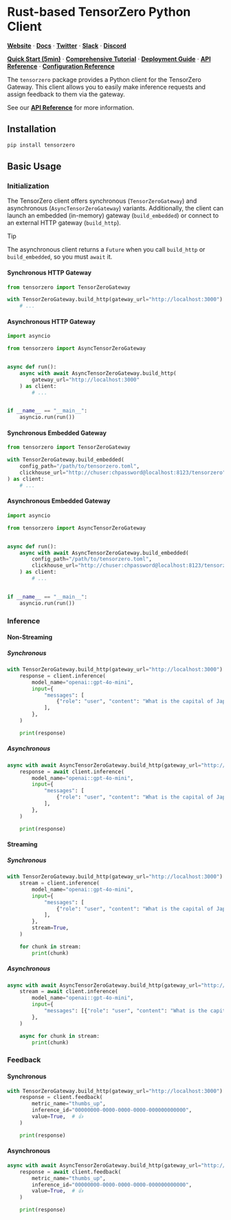 # Rust-based TensorZero Python Client

**[Website](https://www.tensorzero.com/)** ·
**[Docs](https://www.tensorzero.com/docs)** ·
**[Twitter](https://www.x.com/tensorzero)** ·
**[Slack](https://www.tensorzero.com/slack)** ·
**[Discord](https://www.tensorzero.com/discord)**

**[Quick Start (5min)](https://www.tensorzero.com/docs/gateway/tutorial)** ·
**[Comprehensive Tutorial](https://www.tensorzero.com/docs/gateway/tutorial)** ·
**[Deployment Guide](https://www.tensorzero.com/docs/gateway/deployment)** ·
**[API Reference](https://www.tensorzero.com/docs/gateway/api-reference)** ·
**[Configuration Reference](https://www.tensorzero.com/docs/gateway/deployment)**

The `tensorzero` package provides a Python client for the TensorZero Gateway.
This client allows you to easily make inference requests and assign feedback to them via the gateway.

See our **[API Reference](https://www.tensorzero.com/docs/gateway/api-reference)** for more information.

## Installation

```bash
pip install tensorzero
```

## Basic Usage

### Initialization

The TensorZero client offers synchronous (`TensorZeroGateway`) and asynchronous (`AsyncTensorZeroGateway`) variants.
Additionally, the client can launch an embedded (in-memory) gateway (`build_embedded`) or connect to an external HTTP gateway (`build_http`).

> [!TIP]
>
> The asynchronous client returns a `Future` when you call `build_http` or `build_embedded`, so you must `await` it.

#### Synchronous HTTP Gateway

```python
from tensorzero import TensorZeroGateway

with TensorZeroGateway.build_http(gateway_url="http://localhost:3000") as client:
    # ...
```

#### Asynchronous HTTP Gateway

```python
import asyncio

from tensorzero import AsyncTensorZeroGateway


async def run():
    async with await AsyncTensorZeroGateway.build_http(
        gateway_url="http://localhost:3000"
    ) as client:
        # ...


if __name__ == "__main__":
    asyncio.run(run())
```

#### Synchronous Embedded Gateway

```python
from tensorzero import TensorZeroGateway

with TensorZeroGateway.build_embedded(
    config_path="/path/to/tensorzero.toml",
    clickhouse_url="http://chuser:chpassword@localhost:8123/tensorzero"
) as client:
    # ...
```

#### Asynchronous Embedded Gateway

```python
import asyncio

from tensorzero import AsyncTensorZeroGateway


async def run():
    async with await AsyncTensorZeroGateway.build_embedded(
        config_path="/path/to/tensorzero.toml",
        clickhouse_url="http://chuser:chpassword@localhost:8123/tensorzero"
    ) as client:
        # ...


if __name__ == "__main__":
    asyncio.run(run())
```

### Inference

#### Non-Streaming

##### Synchronous

```python
with TensorZeroGateway.build_http(gateway_url="http://localhost:3000") as client:
    response = client.inference(
        model_name="openai::gpt-4o-mini",
        input={
            "messages": [
                {"role": "user", "content": "What is the capital of Japan?"},
            ],
        },
    )

    print(response)
```

##### Asynchronous

```python
async with await AsyncTensorZeroGateway.build_http(gateway_url="http://localhost:3000") as client:
    response = await client.inference(
        model_name="openai::gpt-4o-mini",
        input={
            "messages": [
                {"role": "user", "content": "What is the capital of Japan?"},
            ],
        },
    )

    print(response)
```

#### Streaming

##### Synchronous

```python
with TensorZeroGateway.build_http(gateway_url="http://localhost:3000") as client:
    stream = client.inference(
        model_name="openai::gpt-4o-mini",
        input={
            "messages": [
                {"role": "user", "content": "What is the capital of Japan?"},
            ],
        },
        stream=True,
    )

    for chunk in stream:
        print(chunk)
```

##### Asynchronous

```python
async with await AsyncTensorZeroGateway.build_http(gateway_url="http://localhost:3000") as client:
    stream = await client.inference(
        model_name="openai::gpt-4o-mini",
        input={
            "messages": [{"role": "user", "content": "What is the capital of Japan?"}],
        },
    )

    async for chunk in stream:
        print(chunk)
```

### Feedback

#### Synchronous

```python
with TensorZeroGateway.build_http(gateway_url="http://localhost:3000") as client:
    response = client.feedback(
        metric_name="thumbs_up",
        inference_id="00000000-0000-0000-0000-000000000000",
        value=True,  # 👍
    )

    print(response)
```

#### Asynchronous

```python
async with await AsyncTensorZeroGateway.build_http(gateway_url="http://localhost:3000") as client:
    response = await client.feedback(
        metric_name="thumbs_up",
        inference_id="00000000-0000-0000-0000-000000000000",
        value=True,  # 👍
    )

    print(response)
```
